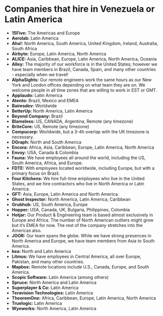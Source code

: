 
# Companies that hire in Venezuela or Latin America

*   **15Five:** The Americas and Europe
*   **Aerolab:** Latin America
*   **Aha!:** North America, South America, United Kingdom, Ireland, Australia, South Africa
*   **Airbyte:** Europe, Latin America, North America
*   **ALICE:** Asia, Caribbean, Europe, Latin America, North America, Oceania
*   **Alley:** The majority of our workforce is in the United States; however we have team members in Brazil, Canada, Spain, and many other countries - especially when we travel!
*   **AlphaSights:** Our remote engineers work the same hours as our New York and London offices depending on what team they are on. We welcome people in all time zones that are willing to work in EST or GMT.
*   **Applaudo:** Latin America
*   **Atento:** Brazil, Mexico and EMEA
*   **Bairesdev:** Worldwide
*   **BetterUp:** North America, Latin America
*   **Beyond Company:** Brazil
*   **Blameless:** US, CANADA, Argentina, Remote (any timezone)
*   **BriteCore:** US, Remote (any timezone)
*   **Compucorp:** Worldwide, but a 3-4h overlap with the UK timezone is necessary.
*   **DGraph:** North and South America
*   **Encora:** Africa, Asia, Caribbean, Europe, Latin America, North America
*   **Envoy:** USA, Canada & Colombia
*   **Fauna:** We have employees all around the world, including the US, South America, Africa, and Europe.
*   **FDTE:** With employees located worldwide, including Europe, but with a primary focus on Brazil.
*   **Four Kitchens:** We hire full-time employees who live in the United States, and we hire contractors who live in North America or Latin America.
*   **GFT:** Asia, Europe, Latin America and North America.
*   **Ghost Inspector:** North America, Latin America, Caribbean
*   **Grubhub:** US, South America, Europe
*   **Hopper:** USA, Canada, UK, Bulgaria, Philippines, Colombia
*   **Hotjar:** Our Product & Engineering team is based almost exclusively in Europe and Africa. The number of North American outliers might grow but it’s EMEA for now. The rest of the company stretches into the Americas also.
*   **JOOR:** Our team spans the globe. While we have strong presences in North America and Europe, we have team members from Asia to South America.
*   **kea:** North and Latin America
*   **Litmus:** We have employees in Central America, all over Europe, Pakistan, and many other countries.
*   **Mapbox:** Remote locations include U.S., Canada, Europe, and South America.
*   **Scopic Software:** Latin America (among others)
*   **Spruce:** North America and Latin America
*   **Superplayer & Co:** Latin America
*   **Teravision Technologies:** Latin America
*   **TheoremOne:** Africa, Caribbean, Europe, Latin America, North America
*   **Truelogic:** Latin America
*   **Wyeworks:** North America, Latin America

